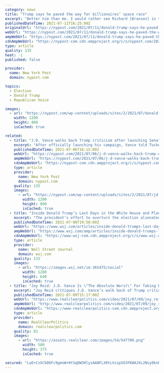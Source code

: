 ```yaml
---
category: news
title: "Trump says he paved the way for billionaires’ space race"
excerpt: "Better him than me. I would rather see Richard [Branson] in the plane today than me in the spaceship. But if Richard loves it, and Bezos loves it, and a lot of rich guys love space,”"
publishedDateTime: 2021-07-11T16:25:00Z
originalUrl: "https://nypost.com/2021/07/11/donald-trump-says-he-paved-the-way-for-billionaires-space-race/"
webUrl: "https://nypost.com/2021/07/11/donald-trump-says-he-paved-the-way-for-billionaires-space-race/"
ampWebUrl: "https://nypost.com/2021/07/11/donald-trump-says-he-paved-the-way-for-billionaires-space-race/amp/"
cdnAmpWebUrl: "https://nypost-com.cdn.ampproject.org/c/s/nypost.com/2021/07/11/donald-trump-says-he-paved-the-way-for-billionaires-space-race/amp/"
type: article
quality: 135
heat: -1
published: false

provider:
  name: New York Post
  domain: nypost.com

topics:
  - Election
  - Donald Trump
  - Republican Voice

images:
  - url: "https://nypost.com/wp-content/uploads/sites/2/2021/07/donald-trump-01.jpg?quality=90&strip=all&w=1200"
    width: 1200
    height: 800
    isCached: true

related:
  - title: "J.D. Vance walks back Trump criticism after launching Senate bid"
    excerpt: "After officially launching his campaign, Vance told Tucker Carlson that he did not fit into the establishment or Trumpian wings of the GOP."
    publishedDateTime: 2021-07-06T16:15:00Z
    webUrl: "https://nypost.com/2021/07/06/j-d-vance-walks-back-trump-criticism-after-launching-senate-bid/"
    ampWebUrl: "https://nypost.com/2021/07/06/j-d-vance-walks-back-trump-criticism-after-launching-senate-bid/amp/"
    cdnAmpWebUrl: "https://nypost-com.cdn.ampproject.org/c/s/nypost.com/2021/07/06/j-d-vance-walks-back-trump-criticism-after-launching-senate-bid/amp/"
    type: article
    provider:
      name: New York Post
      domain: nypost.com
    quality: 135
    images:
      - url: "https://nypost.com/wp-content/uploads/sites/2/2021/07/jd-vance-trump-04.jpg?quality=90&strip=all&w=1200"
        width: 1200
        height: 800
        isCached: true
  - title: "Inside Donald Trump’s Last Days in the White House and Plans for a Comeback"
    excerpt: "The president’s effort to overturn the election alienated much of his inner circle—but solidified his dominance of the GOP. Now he’s planning his return."
    publishedDateTime: 2021-07-08T19:58:00Z
    webUrl: "https://www.wsj.com/articles/inside-donald-trumps-last-days-in-the-white-house-and-plans-for-a-comeback-11625759920"
    ampWebUrl: "https://www.wsj.com/amp/articles/inside-donald-trumps-last-days-in-the-white-house-and-plans-for-a-comeback-11625759920"
    cdnAmpWebUrl: "https://www-wsj-com.cdn.ampproject.org/c/s/www.wsj.com/amp/articles/inside-donald-trumps-last-days-in-the-white-house-and-plans-for-a-comeback-11625759920"
    type: article
    provider:
      name: Wall Street Journal
      domain: wsj.com
    quality: 133
    images:
      - url: "https://images.wsj.net/im-365475/social"
        width: 1280
        height: 640
        isCached: true
  - title: "Joy Reid: J.D. Vance Is \"The Absolute Worst\" For Taking Back Trump Critiques"
    excerpt: "Joy Reid critiques J.D. Vance’s walk back of Trump criticism. JOY REID: The modern day Republican Party is the living embodiment of the race to the bottom. There's the embrace of insurrection over the peaceful transfer of power,"
    publishedDateTime: 2021-07-09T15:17:00Z
    webUrl: "https://www.realclearpolitics.com/video/2021/07/09/joy_reid_jd_vance_is_the_absolute_worst_for_taking_back_trump_critiques.html"
    ampWebUrl: "http://www.realclearpolitics.com/video/2021/07/09/joy_reid_jd_vance_is_the_absolute_worst_for_taking_back_trump_critiques.amp.html"
    cdnAmpWebUrl: "https://www-realclearpolitics-com.cdn.ampproject.org/c/www.realclearpolitics.com/video/2021/07/09/joy_reid_jd_vance_is_the_absolute_worst_for_taking_back_trump_critiques.amp.html"
    type: article
    provider:
      name: RealClearPolitics
      domain: realclearpolitics.com
    quality: 82
    images:
      - url: "https://assets.realclear.com/images/54/547700.png"
        width: 500
        height: 375
        isCached: true

secured: "LaE+CzXCb86Fc9gmoW+0t5qDW3HlyzAANFLX0tLVsipSO3FKWAJXL2Nsy0knDk+ZofNghjvKP3phA/Tg/s1ADk6gbKqiZIDw6khGupVNoRi+9gQ4CA7KhKnkoQqVcit5Rw0qNJopSSqTzrWZmesn/NhW3i3Yc9WJnkyBdQX2nqfnFhXktrr9U/z9ZCEPEcmQWUm378Qwg30cBeiOQsmp0ixeqC5pA0IqeoeqeaHiJ1u1DlRt9ogvj5jBH+4LZOchIJ9qja1ryxA+pK564MRzQXGXbMcnsWyqyg0c8PpC0PZCGOpKdpUTwsBmHMBvHvdnqH1lq47jJlgEUY4StHoT/07i10REcdgNw6xKwQjdcr4=;nlkwg99kW/X6AthWLPGbIQ=="
---
```


